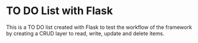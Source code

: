 # TO DO List with Flask

This is a TO DO list created with Flask to test the workflow of the framework by creating a CRUD layer to read, write, update and delete items.

